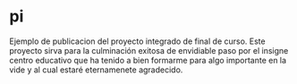 # pi
Ejemplo de publicacion del proyecto integrado de final de curso.
Este proyecto sirva para la culminación exitosa de envidiable paso por el insigne centro educativo que ha tenido a bien formarme para algo importante en la vide y al cual estaré eternamenete agradecido.

